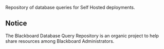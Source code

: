 Repository of database queries for Self Hosted deployments. 


## Notice

The Blackboard Database Query Repository is an organic project to help share resources among Blackboard Administrators.
